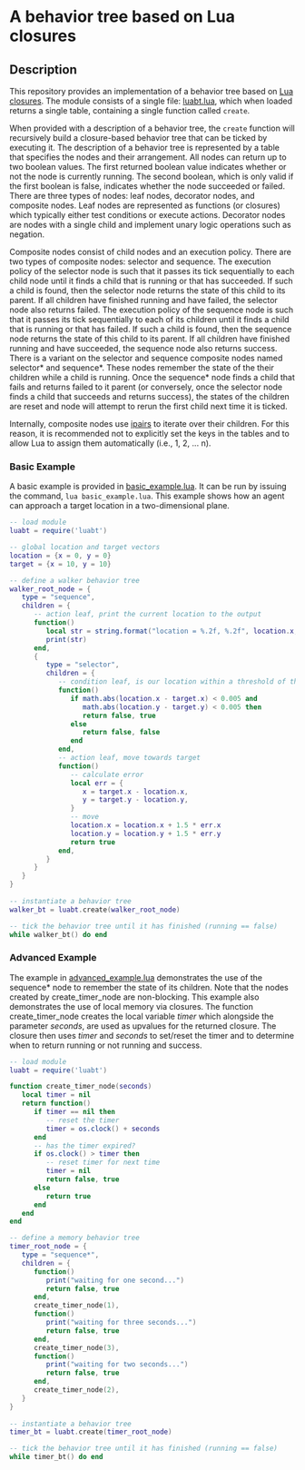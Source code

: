 # A behavior tree based on Lua closures

## Description
This repository provides an implementation of a behavior tree based on [Lua closures](https://www.lua.org/pil/6.1.html). The module consists of a single file: [luabt.lua](luabt.lua), which when loaded returns a single table, containing a single function called `create`.

When provided with a description of a behavior tree, the `create` function will recursively build a closure-based behavior tree that can be ticked by executing it. The description of a behavior tree is represented by a table that specifies the nodes and their arrangement. All nodes can return up to two boolean values. The first returned boolean value indicates whether or not the node is currently running. The second boolean, which is only valid if the first boolean is false, indicates whether the node succeeded or failed. There are three types of nodes: leaf nodes, decorator nodes, and composite nodes. Leaf nodes are represented as functions (or closures) which typically either test conditions or execute actions. Decorator nodes are nodes with a single child and implement unary logic operations such as negation. 

Composite nodes consist of child nodes and an execution policy. There are two types of composite nodes: selector and sequence. The execution policy of the selector node is such that it passes its tick sequentially to each child node until it finds a child that is running or that has succeeded. If such a child is found, then the selector node returns the state of this child to its parent. If all children have finished running and have failed, the selector node also returns failed. The execution policy of the sequence node is such that it passes its tick sequentially to each of its children until it finds a child that is running or that has failed. If such a child is found, then the sequence node returns the state of this child to its parent. If all children have finished running and have succeeded, the sequence node also returns success. There is a variant on the selector and sequence composite nodes named selector\* and sequence\*. These nodes remember the state of the their children while a child is running. Once the sequence\* node finds a child that fails and returns failed to it parent (or conversely, once the selector node finds a child that succeeds and returns success), the states of the children are reset and node will attempt to rerun the first child next time it is ticked.

Internally, composite nodes use [ipairs](https://pgl.yoyo.org/luai/i/ipairs) to iterate over their children. For this reason, it is recommended not to explicitly set the keys in the tables and to allow Lua to assign them automatically (i.e., 1, 2, ... n).

### Basic Example
A basic example is provided in [basic_example.lua](basic_example.lua). It can be run by issuing the command, `lua basic_example.lua`. This example shows how an agent can approach a target location in a two-dimensional plane.

```lua
-- load module
luabt = require('luabt')

-- global location and target vectors
location = {x = 0, y = 0}
target = {x = 10, y = 10}

-- define a walker behavior tree
walker_root_node = {
   type = "sequence",
   children = {
      -- action leaf, print the current location to the output
      function()
         local str = string.format("location = %.2f, %.2f", location.x, location.y)
         print(str)
      end,
      {
         type = "selector",
         children = {
            -- condition leaf, is our location within a threshold of the target?
            function()
               if math.abs(location.x - target.x) < 0.005 and 
                  math.abs(location.y - target.y) < 0.005 then
                  return false, true
               else
                  return false, false
               end
            end,
            -- action leaf, move towards target
            function()
               -- calculate error
               local err = {
                  x = target.x - location.x,
                  y = target.y - location.y,
               }
               -- move
               location.x = location.x + 1.5 * err.x
               location.y = location.y + 1.5 * err.y
               return true
            end,
         }
      }
   }
}
 
-- instantiate a behavior tree
walker_bt = luabt.create(walker_root_node)

-- tick the behavior tree until it has finished (running == false)
while walker_bt() do end
```

### Advanced Example
The example in [advanced_example.lua](advanced_example.lua) demonstrates the use of the sequence\* node to remember the state of its children. Note that the nodes created by create\_timer\_node are non-blocking. This example also demonstrates the use of local memory via closures. The function create\_timer\_node creates the local variable _timer_ which alongside the parameter _seconds_, are used as upvalues for the returned closure. The closure then uses _timer_ and _seconds_ to set/reset the timer and to determine when to return running or not running and success.

```lua
-- load module
luabt = require('luabt')

function create_timer_node(seconds)
   local timer = nil
   return function()
      if timer == nil then
         -- reset the timer
         timer = os.clock() + seconds
      end
      -- has the timer expired?
      if os.clock() > timer then
         -- reset timer for next time
         timer = nil
         return false, true
      else
         return true
      end
   end
end

-- define a memory behavior tree
timer_root_node = {
   type = "sequence*",
   children = {
      function()
         print("waiting for one second...")
         return false, true
      end,
      create_timer_node(1),
      function()
         print("waiting for three seconds...")
         return false, true
      end,
      create_timer_node(3),
      function()
         print("waiting for two seconds...")
         return false, true
      end,
      create_timer_node(2),
   }
}
 
-- instantiate a behavior tree
timer_bt = luabt.create(timer_root_node)

-- tick the behavior tree until it has finished (running == false)
while timer_bt() do end
```
